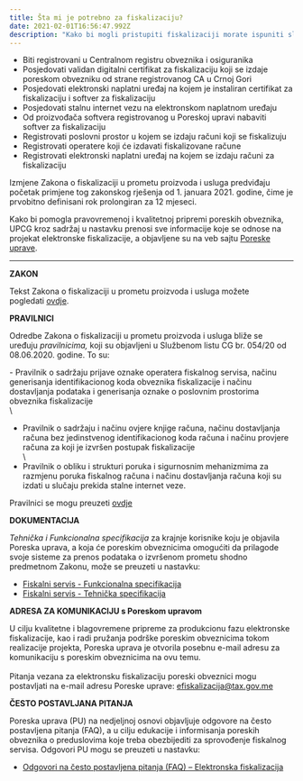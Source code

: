 ```yaml
---
title: Šta mi je potrebno za fiskalizaciju?
date: 2021-02-01T16:56:47.992Z
description: "Kako bi mogli pristupiti fiskalizaciji morate ispuniti sledeće uslove:"
---
```

* Biti registrovani u Centralnom registru obveznika i osiguranika
* Posjedovati validan digitalni certifikat za fiskalizaciju koji se izdaje poreskom obvezniku od strane registrovanog CA u Crnoj Gori
* Posjedovati elektronski naplatni uređaj na kojem je instaliran certifikat za fiskalizaciju i softver za fiskalizaciju
* Posjedovati stalnu internet vezu na elektronskom naplatnom uređaju
* Od proizvođača softvera registrovanog u Poreskoj upravi nabaviti softver za fiskalizaciju
* Registrovati poslovni prostor u kojem se izdaju računi koji se fiskalizuju
* Registrovati operatere koji će izdavati fiskalizovane račune
* Registrovati elektronski naplatni uređaj na kojem se izdaju računi za fiskalizaciju





Izmjene Zakona o fiskalizaciji u prometu proizvoda i usluga predviđaju početak primjene tog zakonskog rješenja od 1. januara 2021. godine, čime je prvobitno definisani rok prolongiran za 12 mjeseci.

Kako bi pomogla pravovremenoj i kvalitetnoj pripremi poreskih obveznika, UPCG kroz sadržaj u nastavku prenosi sve informacije koje se odnose na projekat elektronske fiskalizacije, a objavljene su na veb sajtu [Poreske uprave](http://www.poreskauprava.gov.me/vijesti/232806/Sve-o-ELEKTRONSKOJ-FISKALIZACIJI-na-jednom-mjestu.html).

- - -

**ZAKON**

Tekst Zakona o fiskalizaciji u prometu proizvoda i usluga možete pogledati [ovdje](https://me.propisi.net/zakon-o-fiskalizaciji-u-prometu-proizvoda-i-usluga/).

**PRAVILNICI**

Odredbe Zakona o fiskalizaciji u prometu proizvoda i usluga bliže se uređuju *pravilnicima,* koji su objavljeni u Službenom listu CG br. 054/20 od 08.06.2020. godine. To su:

\- Pravilnik o sadržaju prijave oznake operatera fiskalnog servisa, načinu generisanja identifikacionog koda obveznika fiskalizacije i načinu dostavljanja podataka i generisanja oznake o poslovnim prostorima obveznika fiskalizacije\
\
- Pravilnik o sadržaju i načinu ovjere knjige računa, načinu dostavljanja računa bez jedinstvenog identifikacionog koda računa i načinu provjere računa za koji je izvršen postupak fiskalizacije\
\
- Pravilnik o obliku i strukturi poruka i sigurnosnim mehanizmima za razmjenu poruka fiskalnog računa i načinu dostavljanja računa koji su izdati u slučaju prekida stalne internet veze.

Pravilnici se mogu preuzeti [ovdje](http://www.poreskauprava.gov.me/vijesti/226157/SAOPsTENJE-Pravilnici-kojima-su-blize-ureduju-odredbe-Zakona-o-fiskalizaciji-u-prometu-proizvoda-i-usluga-objavljeni-u-Sluzbenom.html)

**DOKUMENTACIJA**

*Tehnička i Funkcionalna specifikacija* za krajnje korisnike koju je objavila Poreska uprava, a koja će poreskim obveznicima omogućiti da prilagode svoje sisteme za prenos podataka o izvršenom prometu shodno predmetnom Zakonu, može se preuzeti u nastavku:

* [Fiskalni servis - Funkcionalna specifikacija](https://upravaprihoda.gov.me/ResourceManager/FileDownload.aspx?rId=434592&rType=2)
* [Fiskalni servis - Tehnička specifikacija](https://upravaprihoda.gov.me/ResourceManager/FileDownload.aspx?rId=434593&rType=2)


**ADRESA ZA KOMUNIKACIJU s Poreskom upravom**

U cilju kvalitetne i blagovremene pripreme za produkcionu fazu elektronske fiskalizacije, kao i radi pružanja podrške poreskim obveznicima tokom realizacije projekta, Poreska uprava je otvorila posebnu e-mail adresu za komunikaciju s poreskim obveznicima na ovu temu.\
\
Pitanja vezana za elektronsku fiskalizaciju poreski obveznici mogu postavljati na e-mail adresu Poreske uprave: [efiskalizacija@tax.gov.me](mailto:efiskalizacija@tax.gov.me)

**ČESTO POSTAVLJANA PITANJA**

Poreska uprava (PU) na nedjeljnoj osnovi objavljuje odgovore na često postavljena pitanja (FAQ), a u cilju edukacije i informisanja poreskih obveznika o preduslovima koje treba obezbijediti za sprovođenje fiskalnog servisa. Odgovori PU mogu se preuzeti u nastavku:

* [Odgovori na često postavljena pitanja (FAQ) – Elektronska fiskalizacija](https://upravaprihoda.gov.me/vijesti/243756/ELEKTRONSKA-FISKALIZACIJA-cESTO-POSTAVLJENA-PITANJA-NA-JEDNOM-MJESTU.html)